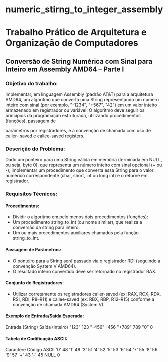 # numeric_stirng_to_integer_assembly

# Trabalho Prático de Arquitetura e Organização de Computadores

## Conversão de String Numérica com Sinal para Inteiro em Assembly AMD64 – Parte I

### Objetivo do trabalho:

Implementar, em linguagem Assembly (padrão AT&T) para a arquitetura
AMD64, um algoritmo que converta uma String representando um número
inteiro com sinal (por exemplo, "-1234", "+567", "42") em um valor inteiro
armazenado em registrador ou variável. O algoritmo deve seguir os princípios
da programação estruturada, utilizando procedimentos (funções), passagem de

parâmetros por registradores, e a convenção de chamada com uso de caller-
saved e callee-saved registers.

### Descrição do Problema:

Dado um ponteiro para uma String válida em memória (terminada em NULL, ou
seja, byte 0), que representa um número inteiro com sinal opcional (+ ou -),
implementar um procedimento que converta essa String para o valor numérico
correspondente (char, short, int ou long int) e o retorne em registrador.

### Requisitos Técnicos:

#### Procedimentos:

- Dividir o algoritmo em pelo menos dois procedimentos (funções):
- Um procedimento string_to_int (ou nome similar), que realiza a
conversão da string para inteiro.
- Um ou mais procedimentos auxiliares chamados pela função
string_to_int.

#### Passagem de Parâmetros:

- O ponteiro para a String será passado via o registrador RDI
(seguindo a convenção System V AMD64).
- O resultado inteiro convertido deve ser retornado no registrador RAX.

#### Conjunto de Registradores:

- Utilizar corretamente os registradores caller-saved (ex: RAX, RCX,
RDX, RSI, RDI, R8–R11) e callee-saved (ex: RBX, RBP, R12–R15)
conforme a convenção de chamada AMD64 (System V).

#### Exemplo de Entrada/Saída Esperada:
Entrada (String)       Saída (Inteiro)
"123"                   123
"-456"                 -456
"+789"                  789
"0”                     0

#### Tabela de Codificação ASCII:
Caractere       Código ASCII
'0'             48
'1'             49
'3'             51
'4'             52
'5'             53
'6'             54
'7'             55
'8'             56
'9'             57
'+'             43
'-'             45
NULL            0
